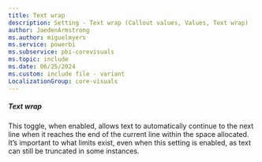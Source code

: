 ```yaml
---
title: Text wrap
description: Setting - Text wrap (Callout values, Values, Text wrap)
author: JaedenArmstrong
ms.author: miguelmyers
ms.service: powerbi
ms.subservice: pbi-corevisuals
ms.topic: include
ms.date: 06/25/2024
ms.custom: include file - variant
LocalizationGroup: core-visuals
---
```

##### Text wrap

This toggle, when enabled, allows text to automatically continue to the next line when it reaches the end of the current line within the space allocated. It’s important to what limits exist, even when this setting is enabled, as text can still be truncated in some instances.

